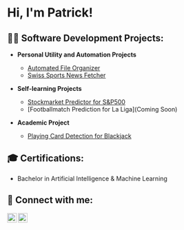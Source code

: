 <h1>Hi, I'm Patrick! <br/><a href="https://github.com/patrickmartins31"></a></h1>

<h2>👨‍💻 Software Development Projects: </h2>

- <b> Personal Utility and Automation Projects</b> 
  - [Automated File Organizer](https://github.com/PatrickMartins31/AutomatedFileOrganizer)
  - [Swiss Sports News Fetcher](https://github.com/PatrickMartins31/SwissSportsNewsFetcher)
  
- <b>Self-learning Projects</b>
  - [Stockmarket Predictor for S&P500](https://github.com/PatrickMartins31/AutomatedFileOrganizer)
  - [Footballmatch Prediction for La Liga](Coming Soon)


- <b>Academic Project </b>
  - [Playing Card Detection for Blackjack](https://github.com/)

<h2> 🎓 Certifications: </h2>

  - Bachelor in Artificial Intelligence & Machine Learning
  
<h2> 🤳 Connect with me:</h2>

[<img align="left" alt="JoshMadakor | LinkedIn" width="22px" src="https://cdn.jsdelivr.net/npm/simple-icons@v3/icons/linkedin.svg" />][linkedin]
[<img align="left" alt="JoshMadakor | Instagram" width="22px" src="https://cdn.jsdelivr.net/npm/simple-icons@v3/icons/instagram.svg" />][instagram]

[instagram]: https://www.instagram.com/joshmadakor/
[linkedin]: https://linkedin.com/in/joshmadakor

<!--
**joshmadakor1/joshmadakor1** is a ✨ _special_ ✨ repository because its `README.md` (this file) appears on your GitHub profile.

Here are some ideas to get you started:

- 🔭 I’m currently working on ...
- 🌱 I’m currently learning ...
- 👯 I’m looking to collaborate on ...
- 🤔 I’m looking for help with ...
- 💬 Ask me about ...
- 📫 How to reach me: ...
- 😄 Pronouns: ...
- ⚡ Fun fact: ...
-->
